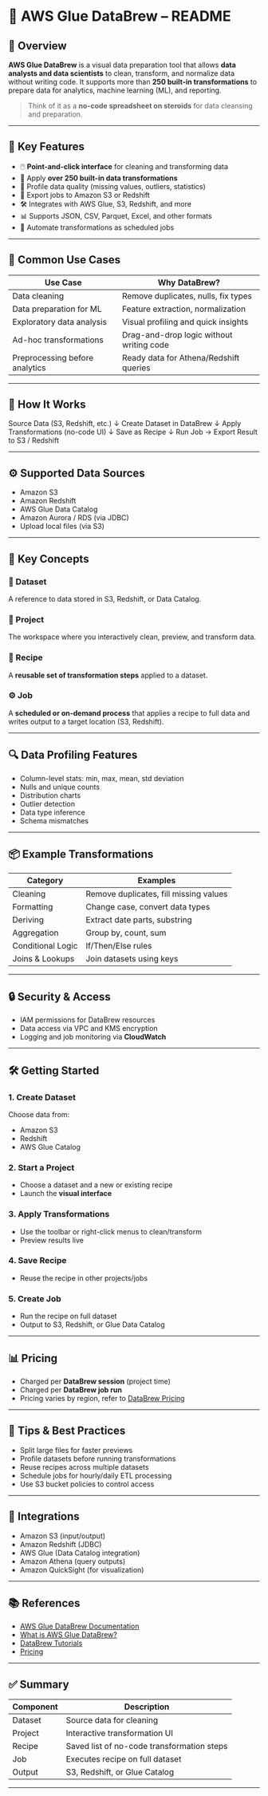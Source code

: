 # 🧪 AWS Glue DataBrew – README

## 📘 Overview

**AWS Glue DataBrew** is a visual data preparation tool that allows **data analysts and data scientists** to clean, transform, and normalize data without writing code. It supports more than **250 built-in transformations** to prepare data for analytics, machine learning (ML), and reporting.

> Think of it as a **no-code spreadsheet on steroids** for data cleansing and preparation.

---

## 🧱 Key Features

- 🖱️ **Point-and-click interface** for cleaning and transforming data
- 🔁 Apply **over 250 built-in data transformations**
- 🧪 Profile data quality (missing values, outliers, statistics)
- 💾 Export jobs to Amazon S3 or Redshift
- 🛠️ Integrates with AWS Glue, S3, Redshift, and more
- 📊 Supports JSON, CSV, Parquet, Excel, and other formats
- 🔄 Automate transformations as scheduled jobs

---

## 🔄 Common Use Cases

| Use Case                       | Why DataBrew?                            |
| ------------------------------ | ---------------------------------------- |
| Data cleaning                  | Remove duplicates, nulls, fix types      |
| Data preparation for ML        | Feature extraction, normalization        |
| Exploratory data analysis      | Visual profiling and quick insights      |
| Ad-hoc transformations         | Drag-and-drop logic without writing code |
| Preprocessing before analytics | Ready data for Athena/Redshift queries   |

---

## 🔧 How It Works

Source Data (S3, Redshift, etc.)
↓
Create Dataset in DataBrew
↓
Apply Transformations (no-code UI)
↓
Save as Recipe
↓
Run Job → Export Result to S3 / Redshift

---

## ⚙️ Supported Data Sources

- Amazon S3
- Amazon Redshift
- AWS Glue Data Catalog
- Amazon Aurora / RDS (via JDBC)
- Upload local files (via S3)

---

## 🧠 Key Concepts

### 📁 Dataset

A reference to data stored in S3, Redshift, or Data Catalog.

### 🧪 Project

The workspace where you interactively clean, preview, and transform data.

### 📜 Recipe

A **reusable set of transformation steps** applied to a dataset.

### ⚙️ Job

A **scheduled or on-demand process** that applies a recipe to full data and writes output to a target location (S3, Redshift).

---

## 🔍 Data Profiling Features

- Column-level stats: min, max, mean, std deviation
- Nulls and unique counts
- Distribution charts
- Outlier detection
- Data type inference
- Schema mismatches

---

## 📦 Example Transformations

| Category          | Examples                               |
| ----------------- | -------------------------------------- |
| Cleaning          | Remove duplicates, fill missing values |
| Formatting        | Change case, convert data types        |
| Deriving          | Extract date parts, substring          |
| Aggregation       | Group by, count, sum                   |
| Conditional Logic | If/Then/Else rules                     |
| Joins & Lookups   | Join datasets using keys               |

---

## 🔒 Security & Access

- IAM permissions for DataBrew resources
- Data access via VPC and KMS encryption
- Logging and job monitoring via **CloudWatch**

---

## 🛠️ Getting Started

### 1. Create Dataset

Choose data from:

- Amazon S3
- Redshift
- AWS Glue Catalog

### 2. Start a Project

- Choose a dataset and a new or existing recipe
- Launch the **visual interface**

### 3. Apply Transformations

- Use the toolbar or right-click menus to clean/transform
- Preview results live

### 4. Save Recipe

- Reuse the recipe in other projects/jobs

### 5. Create Job

- Run the recipe on full dataset
- Output to S3, Redshift, or Glue Data Catalog

---

## 📊 Pricing

- Charged per **DataBrew session** (project time)
- Charged per **DataBrew job run**
- Pricing varies by region, refer to [DataBrew Pricing](https://aws.amazon.com/glue/pricing/)

---

## 🧠 Tips & Best Practices

- Split large files for faster previews
- Profile datasets before running transformations
- Reuse recipes across multiple datasets
- Schedule jobs for hourly/daily ETL processing
- Use S3 bucket policies to control access

---

## 🧰 Integrations

- Amazon S3 (input/output)
- Amazon Redshift (JDBC)
- AWS Glue (Data Catalog integration)
- Amazon Athena (query outputs)
- Amazon QuickSight (for visualization)

---

## 📚 References

- [AWS Glue DataBrew Documentation](https://docs.aws.amazon.com/databrew/index.html)
- [What is AWS Glue DataBrew?](https://aws.amazon.com/glue/features/databrew/)
- [DataBrew Tutorials](https://docs.aws.amazon.com/databrew/latest/dg/tutorials.html)
- [Pricing](https://aws.amazon.com/glue/pricing/)

---

## ✅ Summary

| Component | Description                                |
| --------- | ------------------------------------------ |
| Dataset   | Source data for cleaning                   |
| Project   | Interactive transformation UI              |
| Recipe    | Saved list of no-code transformation steps |
| Job       | Executes recipe on full dataset            |
| Output    | S3, Redshift, or Glue Catalog              |

---
